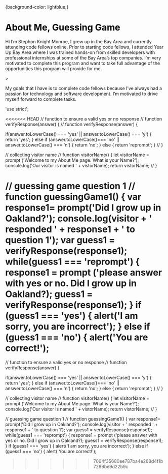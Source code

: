 <!DOCTYPE html>
<html>
<head>
<title>About Me</title>
  <link rel="stylesheet" href="style.css">
</head>
<body>{background-color: lightblue;}

<h1 style=color:black>About Me, Guessing Game</h1>
<p>Hi I’m Stephon Knight Monroe,
I grew up in the Bay Area and currently attending code fellows online. Prior to starting code fellows, I attended Year Up Bay Area where I was trained hands-on from skilled developers with professional internships at some of the Bay Area’s top companies. I’m very motivated to complete this program and want to take full advantage of the opportunities this program will provide for me.</p>>
  
  
  <p>My goals that I have is to complete code fellows because I’ve always had a passion for technology and software development. I’m motivated to drive myself forward to complete tasks.</p>

  <script src="app.js"></script>
</body>
</html>




'use strict';

<<<<<<< HEAD
// function to ensure a valid yes or no response // function verifyResponse(answer) {
// function verifyResponse(answer) {

if(answer.toLowerCase() === 'yes' || answer.toLowerCase() === 'y') 
{ return 'yes'; 
} else if (answer.toLowerCase()=== 'no' || answer.toLowerCase() === 'n') { return 'no';
 } else { 
   return 'reprompt'; 
   } 
// }

// collecting visitor name
// function visitorName() { 
  let visitorName = prompt ('Welcome to my About Me page. What is your Name?'); console.log('Our visitor is named ' + vistorName); 
  return vistorName; 
// }

// guessing game question 1 
// function guessingGame1() { 
  var response1= prompt('Did I grow up in Oakland?'); 
  console.log(visitor + ' responded ' + response1 + ' to question 1'); 
  var guess1 = verifyResponse(response1); 
  while(guess1 === 'reprompt') { 
    response1 = prompt ('please answer with yes or no. Did I grow up in Oakland?);
     guess1 = verifyResponse(response1); 
  } 
    if (guess1 === 'yes') { 
      alert('I am sorry, you are incorrect'); 
    } else if (guess1 === 'no') { 
      alert('You are correct!');
=======
// function to ensure a valid yes or no response
// function verifyResponse(answer) {

if(answer.toLowerCase() === 'yes' || answer.toLowerCase() === 'y') {
  return 'yes';
 } else if (answer.toLowerCase()=== 'no' || answer.toLowerCase() === 'n') {
  return 'no';
 } else {
  return 'reprompt';
 }
// }

// collecting visitor name
// function visitorName() {
  let visitorName = prompt ('Welcome to my About Me page. What is your Name?');
  console.log('Our visitor is named ' + vistorName);
  return vistorName;
// }

// guessing game question 1
// function guessingGame1() {
  var response1= prompt('Did I grow up in Oakland?');
  console.log(visitor + ' responded ' + response1 + ' to question 1');
  var guess1 = verifyResponse(response1);
  while(guess1 === 'reprompt') {
    response1 = prompt ('please answer with yes or no. Did I grow up in Oakland?);
    guess1 = verifyResponse(response1);
   }
   if (guess1 === 'yes') {
      alert('I am sorry, you are incorrect');
   } else if (guess1 === 'no') {
     alert('You are correct!');
>>>>>>> 7064f35680ee787ba4e268d4f1b7289be9d22b9c
